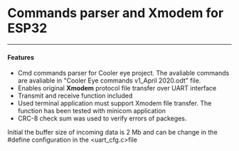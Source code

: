# Commands parser and Xmodem for ESP32 
---
#### Features
* Cmd commands parser for Cooler eye project. The avaliable commands are avaliable in "Cooler Eye commands v1_April 2020.odt" file.
* Enables original **Xmodem** protocol file transfer over UART interface 
* Transmit and receive function included 
* Used terminal application must support Xmodem file transfer. The function has been tested with minicom application 
* CRC-8 check sum was used to verify errors of packeges. 

Initial the buffer size of incoming data is 2 Mb and can be change in the #define configuration in the <uart_cfg.c>file 
